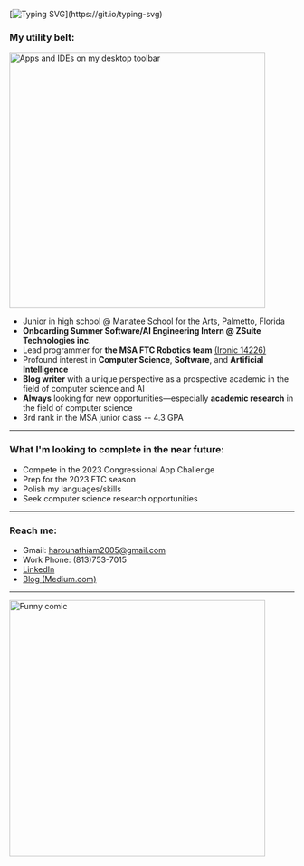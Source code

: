 [![Typing SVG](https://readme-typing-svg.demolab.com/?duration=2000&pause=1000&width=600&lines=I'm+Harouna+Thiam.;+Always+looking+for+new+opportunities.)](https://git.io/typing-svg)

### My utility belt:

<img width="452" alt="Apps and IDEs on my desktop toolbar" src="https://raw.githubusercontent.com/harounathiam2005/harounathiam2005/main/Screen%20Shot%202023-05-06%20at%206.03.58%20PM.png">

  - Junior in high school @ Manatee School for the Arts, Palmetto, Florida
  - **Onboarding Summer Software/AI Engineering Intern @ ZSuite Technologies inc**.
  - Lead programmer for **the MSA FTC Robotics team** <a href="https://github.com/FTC14226">(Ironic 14226)</a>
  - Profound interest in **Computer Science**, **Software**, and **Artificial Intelligence**
  - **Blog writer** with a unique perspective as a prospective academic in the field of computer science and AI 
  - **Always** looking for new opportunities—especially **academic research** in the field of computer science
  - 3rd rank in the MSA junior class -- 4.3 GPA

<hr>

### What I'm looking to complete in the near future:
- Compete in the 2023 Congressional App Challenge
- Prep for the 2023 FTC season
- Polish my languages/skills
- Seek computer science research opportunities

<hr>

### Reach me:
- Gmail: harounathiam2005@gmail.com
- Work Phone: (813)753-7015
- <a href="https://www.linkedin.com/in/harouna-thiam-1b1200245/">LinkedIn</a>
- <a href="https://medium.com/@harounathiam2005">Blog (Medium.com)</a>

<hr>


<img width="452" alt="Funny comic" src="https://cdn-media-1.freecodecamp.org/images/1*zkeySR69oPO-PlQ5_dZ_0g.png">

<!--
**harounathiam2005/harounathiam2005** is a ✨ _special_ ✨ repository because its `README.md` (this file) appears on your GitHub profile.

Here are some ideas to get you started:

- 🔭 I’m currently working on ...
- 🌱 I’m currently learning ...
- 👯 I’m looking to collaborate on ...
- 🤔 I’m looking for help with ...
- 💬 Ask me about ...
- 📫 How to reach me: ...
- 😄 Pronouns: ...
- ⚡ Fun fact: ...
-->
